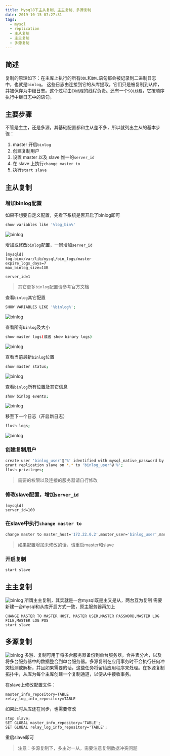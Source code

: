 ```yaml
---
title: Mysql8下主从复制、主主复制、多源复制
date: 2019-10-15 07:27:31
tags:
  - mysql
  - replication
  - 主从复制
  - 主主复制
  - 多源复制
---
```


## 简述
复制的原理如下：在主库上执行的所有`DDL`和`DML`语句都会被记录到二进制日志中，也就是`binlog`。
这些日志由连接到它的从库提取。它们只是被复制到从库，并被保存为中继日志。这个过程由`IO线程`的线程负责。还有一个`SQL线程`，它按顺序执行中继日志中的语句。

## 主要步骤
不管是主主，还是多源，其基础配置都和主从差不多，所以就列出主从的基本步骤：

1. master 开启`binlog`
2. 创建复制用户
3. 设置 master 以及 slave 惟一的`server_id`
4. 在 slave 上执行`change master to`
5. 执行`start slave`

## 主从复制

### 增加binlog配置

如果不想要自定义配置，先看下系统是否开启了binlog即可
```bash
show variables like '%log_bin%'
```
![binlog](/images/mysql8-replication/log_bin.png)

增加或修改`binlog`配置，一同增加`server_id`
```
[mysqld]
log-bin=/var/lib/mysql/bin_logs/master
expire_logs_days=7
max_binlog_size=1GB

server_id=1
```
> 其它更多`binlog`配置请参考官方文档

查看`binlog`其它配置
``` bash
SHOW VARIABLES LIKE '%binlog%';
```
![binlog](/images/mysql8-replication/bin_log.png)

查看所有`binlog`及大小
```bash
show master logs(或者 show binary logs)
```
![binlog](/images/mysql8-replication/logs.png)

查看当前最新`binlog`位置
```bash
show master status;
```
![binlog](/images/mysql8-replication/master_status.png)

查看`binlog`所有位置及其它信息
```bash
show binlog events;
```
![binlog](/images/mysql8-replication/binlog_events.png)

移至下一个日志（开启新日志）
```bash
flush logs;
```
![binlog](/images/mysql8-replication/flush_logs.png)

### 创建复制用户
```bash
create user 'binlog_user'@'%' identified with mysql_native_password by 'binlog_password';
grant replication slave on *.* to 'binlog_user'@'%';
flush privileges;
```
> 需要的权限以及连接的服务器请自行修改

### 修改slave配置，增加`server_id`
```
[mysqld]
server_id=100
```

### 在slave中执行`change master to`
```bash
change master to master_host='172.22.0.2',master_user='binlog_user',master_password='binlog_password',master_log_file='master.000013',master_log_pos=155
```

> 如果配置增加未修改的话，请重启master和slave

### 开启复制
```bash
start slave
```

## 主主复制
![binlog](/images/mysql8-replication/master_master.png)
所谓主主复制，其实就是一台mysql既是主又是从，两台互为复制
需要新建一台mysql和从库开启方式一致，原主服务器再加上
```mysql
CHANGE MASTER TO MASTER HOST, MASTER USER,MASTER PASSWORD,MASTER LOG FILE,MASTER LOG POS
start slave
```

## 多源复制
![binlog](/images/mysql8-replication/master_master_slave.png)
多游、复制可用于将多台服务器备份到单台服务器，合并表分片，以及将多台服务器中的数据整合到单台服务器。多源复制在应用事务时不会执行任何冲突检测或解析，并且如果需要的话，这些任务将留给应用程序来处理。在多源复制拓扑中，从库为每个主库创建一个复制通道，以便从中接收事务。

在slave上修改配置文件：
```mysql
master_info_repository=TABLE
relay_log_info_repository=TABLE
```
如果此时从库还在同步，也需要修改
```mysql
stop slave; 
SET GLOBAL master_info_repository='TABLE';
SET GLOBAL relay_log_info_repository='TABLE';
```
重启slave即可
> 注意：多源复制下，多主对一从，需要注意复制数据冲突问题
